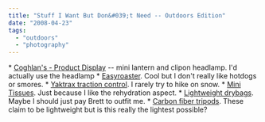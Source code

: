```yaml
---
title: "Stuff I Want But Don&#039;t Need -- Outdoors Edition"
date: "2008-04-23"
tags: 
  - "outdoors"
  - "photography"
---
```


\* [Coghlan's - Product Display](http://www.coghlans.com/catalogue/productList.php?catID=12) -- mini lantern and clipon headlamp. I'd actually use the headlamp \* [Easyroaster](http://toolmonger.com/2008/04/15/easy-roaster/). Cool but I don't really like hotdogs or smores. \* [Yaktrax traction control](http://www.brettonstuff.com/index.php/backpacking/yaktrax-traction-control/). I rarely try to hike on snow. \* [Mini Tissues](http://www.brettonstuff.com/index.php/backpacking/mini-tissue/). Just because I like the rehydration aspect. \* [Lightweight drybags](http://www.brettonstuff.com/index.php/backpacking/sea-to-summit-dry-bag/). Maybe I should just pay Brett to outfit me. \* [Carbon fiber tripods](http://www.crunchgear.com/2008/03/03/carbon-fiber-tripods-from-manfrotto/). These claim to be lightweight but is this really the lightest possible?
